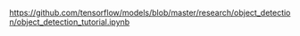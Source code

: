 https://github.com/tensorflow/models/blob/master/research/object_detection/object_detection_tutorial.ipynb
